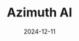 ---  
layout: startup_page  
title: "Azimuth AI"  
id: "azimuthai.com"  
permalink: "/azimuthaiazimuthai.com12112024/"  
website: "https://azimuth-ai.com/"  
funding_round: "Venture Round"  
funding_amount: "$11.5M"  
investors: "Cyient, Moneta Ventures, Growth Factory, AUM ventures"  
about: "Azimuth AI Inc. designs and produces highly customized silicon products for edge and embedded computing markets, focusing on purpose-built SoCs for applications like smart cities and two/three-wheeler vehicles. The company leverages its team's extensive experience in delivering silicon products to market, offering cost advantages and specialized solutions."  
markets: "Semiconductors, Edge Computing, Embedded Systems, Artificial Intelligence (AI), Application Specific Semiconductors, Manufacturing"  
hq: "Folsom, California, United States"  
founded_year: "2023"  
linkedin: "https://www.linkedin.com/company/azimuthai"  
twitter: ""  
instagram: ""  
facebook: ""  
crunchbase: "https://www.crunchbase.com/organization/azimuth-ai"  
pitchbook: "https://pitchbook.com/profiles/company/510820-03"  

date_display: "11-Dec-2024"  
date: "2024-12-11"

# SEO Optimization  
meta_title: "Azimuth AI - Venture Round Funding ($11.5M)"  
meta_description: "Azimuth AI, Azimuth AI Inc. designs and produces highly customized silicon products for edge and embedded computing markets, focusing on purpose-built SoCs for ap..."  
meta_keywords: "Azimuth AI, Semiconductors, Edge Computing, Embedded Systems, Artificial Intelligence (AI), Application Specific Semiconductors, Manufacturing, Venture Round funding"  
canonical_url: "https://startup.projectstartups.com/azimuthaiazimuthai.com12112024/"  
---